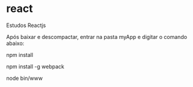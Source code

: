 # react
Estudos Reactjs

Após baixar e descompactar, entrar na pasta myApp e digitar o comando abaixo:

npm install

npm install -g webpack

node bin/www
